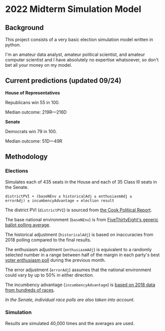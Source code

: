 # 2022 Midterm Simulation Model

## Background
This project consists of a very basic election simulation model written in python.

I'm an amateur data analyst, amateur political scientist, and amateur computer scientist and I have absolutely no expertise whatsoever, so don't bet all your money on my model.

## Current predictions (updated 09/24)

**House of Representatives**

Republicans win 55 in 100.

Median outcome: 219R—216D

**Senate**

Democrats win 79 in 100.

Median outcome: 51D—49R

## Methodology

### Elections
Simulates each of 435 seats in the House and each of 35 Class III seats in the Senate.

<code>districtPVI + (baseNEnv ± historicalAdj ± enthusiasmAdj ± errorAdj) ± incumbencyAdvantage = election result</code>


The district PVI (<code>districtPVI</code>) is sourced from [the Cook Political Report](https://www.cookpolitical.com/cook-pvi/2022-partisan-voting-index/district-map-and-list).

The base national environment (<code>baseNEnv</code>) is from [FiveThirtyEight's generic ballot polling average](https://projects.fivethirtyeight.com/polls/generic-ballot/).

The historical adjustment (<code>historicalAdj</code>) is based on inaccuracies from 2018 polling compared to the final results.

The enthusiasm adjustment (<code>enthusiasmAdj</code>) is equivalent to a randomly selected number in a range between half of the margin in each party's best [voter enthusiasm poll](https://morningconsult.com/2022-midterm-elections-tracker/) during the previous month.

The error adjustment (<code>errorAdj</code>) assumes that the national environment could vary by up to 50% in either direction.

The incumbency advantage (<code>incumbencyAdvantage</code>) is [based on 2018 data from hundreds of races](https://fivethirtyeight.com/features/how-much-was-incumbency-worth-in-2018/).


*In the Senate, individual race polls are also taken into account.*

### Simulation
Results are simulated 40,000 times and the averages are used.


